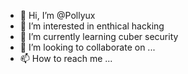 - 👋 Hi, I’m @Pollyux
- 👀 I’m interested in enthical hacking
- 🌱 I’m currently learning cuber security
- 💞️ I’m looking to collaborate on ...
- 📫 How to reach me ...

<!---
Pollyux/Pollyux is a ✨ special ✨ repository because its `README.md` (this file) appears on your GitHub profile.
You can click the Preview link to take a look at your changes.
--->
